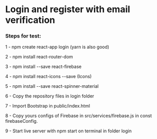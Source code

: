 # Login and register with email verification

### Steps for test:

1 - npm create react-app login (yarn is also good)

2 - npm install react-router-dom

3 - npm install --save react-firebase

4 - npm install react-icons --save (Icons)

5 - npm install --save react-spinner-material

6 - Copy the repository files in login folder

7 - Import Bootstrap in public/index.html

8 - Copy yours configs of Firebase in src/services/firebase.js in const firebaseConfig.

9 - Start live server with npm start on terminal in folder login
